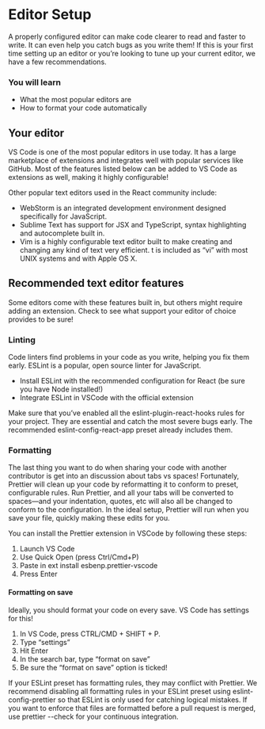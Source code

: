 # Editor Setup

A properly configured editor can make code clearer to read and faster to write.
It can even help you catch bugs as you write them!
If this is your first time setting up an editor or you’re looking to tune up your current editor, we have a few recommendations.

### You will learn

- What the most popular editors are
- How to format your code automatically

## Your editor

VS Code is one of the most popular editors in use today.
It has a large marketplace of extensions and integrates well with popular services like GitHub.
Most of the features listed below can be added to VS Code as extensions as well, making it highly configurable!

Other popular text editors used in the React community include:

- WebStorm is an integrated development environment designed specifically for JavaScript.
- Sublime Text has support for JSX and TypeScript, syntax highlighting and autocomplete built in.
- Vim is a highly configurable text editor built to make creating and changing any kind of text very efficient.
  t is included as “vi” with most UNIX systems and with Apple OS X.

## Recommended text editor features

Some editors come with these features built in, but others might require adding an extension.
Check to see what support your editor of choice provides to be sure!

### Linting

Code linters find problems in your code as you write, helping you fix them early.
ESLint is a popular, open source linter for JavaScript.

- Install ESLint with the recommended configuration for React (be sure you have Node installed!)
- Integrate ESLint in VSCode with the official extension

Make sure that you’ve enabled all the eslint-plugin-react-hooks rules for your project.
They are essential and catch the most severe bugs early.
The recommended eslint-config-react-app preset already includes them.

### Formatting

The last thing you want to do when sharing your code with another contributor is get into an discussion about tabs vs spaces!
Fortunately, Prettier will clean up your code by reformatting it to conform to preset, configurable rules.
Run Prettier, and all your tabs will be converted to spaces—and your indentation, quotes, etc will also all be changed to conform to the configuration.
In the ideal setup, Prettier will run when you save your file, quickly making these edits for you.

You can install the Prettier extension in VSCode by following these steps:

1. Launch VS Code
2. Use Quick Open (press Ctrl/Cmd+P)
3. Paste in ext install esbenp.prettier-vscode
4. Press Enter

#### Formatting on save

Ideally, you should format your code on every save. VS Code has settings for this!

1. In VS Code, press CTRL/CMD + SHIFT + P.
2. Type “settings”
3. Hit Enter
4. In the search bar, type “format on save”
5. Be sure the “format on save” option is ticked!

If your ESLint preset has formatting rules, they may conflict with Prettier.
We recommend disabling all formatting rules in your ESLint preset using eslint-config-prettier
so that ESLint is only used for catching logical mistakes.
If you want to enforce that files are formatted before a pull request is merged,
use prettier --check for your continuous integration.

